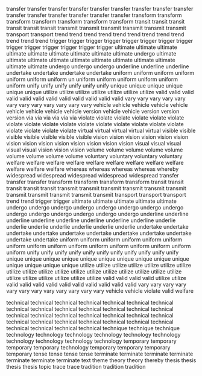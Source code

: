 transfer transfer transfer transfer transfer transfer transfer transfer transfer transfer transfer transfer transfer transfer transfer transform transform transform transform transform transform transform transit transit transit transit transit transit transmit transmit transmit transmit transmit transmit transport transport trend trend trend trend trend trend trend trend trend trend trend trend trigger trigger trigger trigger trigger trigger trigger trigger trigger trigger trigger trigger trigger trigger ultimate ultimate ultimate ultimate ultimate ultimate ultimate ultimate ultimate undergo ultimate ultimate ultimate ultimate ultimate ultimate ultimate ultimate ultimate ultimate ultimate undergo undergo undergo underline underline underline undertake undertake undertake undertake uniform uniform uniform uniform uniform uniform uniform un uniform uniform uniform uniform uniform uniform unify unify unify unify unify unify unique unique unique unique unique unique utilize utilize utilize utilize utilize utilize utilize valid valid valid valid valid valid valid valid valid valid valid valid vary vary vary vary vary vary vary vary vary vary vary vary vehicle vehicle vehicle vehicle vehicle vehicle vehicle vehicle vehicle version vehicle vehicle version version version via via via via via via violate violate violate violate violate violate violate violate violate violate violate violate violate violate violate violate violate violate violate violate virtual virtual virtual virtual virtual visible visible visible visible visible visible visible vision vision vision vision vision vision vision vision vision vision vision vision vision vision visual visual visual visual visual vision vision vision volume volume volume volume volume volume volume volume volume voluntary voluntary voluntary voluntary welfare welfare welfare welfare welfare welfare welfare welfare welfare welfare welfare welfare whereas whereas whereas whereas whereby widespread widespread widespread widespread widespread transfer transfer transfer transform transform transform transform transit transit transit transit transit transmit transmit transmit transmit transmit transmit transmit transmit transmit transmit transmit transport transport transport trend trend trigger trigger ultimate ultimate ultimate ultimate ultimate undergo undergo undergo undergo undergo undergo undergo undergo undergo undergo undergo undergo undergo undergo underline underline underline underline underline underline underline underline underlie underlie underlie underlie underlie underlie underlie undertake undertake undertake undertake undertake undertake undertake undertake undertake undertake undertake uniform uniform uniform uniform uniform uniform uniform uniform uniform uniform uniform uniform uniform uniform uniform uniform unify unify unify unify unify unify unify unify unify unify unify unique unique unique unique unique unique unique unique unique unique unique unique unique unique utilize utilize utilize utilize utilize utilize utilize utilize utilize utilize utilize utilize utilize utilize utilize utilize utilize utilize utilize utilize utilize utilize utilize utilize valid valid valid valid utilize utilize valid valid valid valid valid valid valid valid valid valid vary vary vary vary vary vary vary vary vary vary vary vary vehicle vehicle violate valid welfare 

technical technical technical technical technical technical technical technical technical technical technical technical technical technical technical technical technical technical technical technical technical technical technical technical technical technical technical technical technical technical technical technical technique technique technique technology technology technology technology technology technology technology technology technology technology temporary temporary temporary temporary technology temporary temporary temporary temporary tense tense tense tense terminate terminate terminate terminate terminate terminate terminate text theme theory theory thereby thesis thesis thesis thesis topic trace trace tradition tradition tradition 
